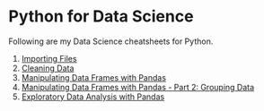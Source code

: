 # Python for Data Science

Following are my Data Science cheatsheets for Python.

1. [Importing Files](https://github.com/kaymal/Python/blob/master/Python%20for%20Data%20Science/Importing%20Files.ipynb)
2. [Cleaning Data](https://github.com/kaymal/Python/blob/master/Python%20for%20Data%20Science/Cleaning%20Data.ipynb)
3. [Manipulating Data Frames with Pandas](https://github.com/kaymal/Python/blob/master/Python%20for%20Data%20Science/Manipulating%20DataFrames%20with%20Pandas.ipynb)
4. [Manipulating Data Frames with Pandas - Part 2: Grouping Data](https://github.com/kaymal/Python/blob/master/Python%20for%20Data%20Science/Manipulating%20DataFrames%20with%20Pandas%20-%202%20(Grouping%20Data).ipynb)
5. [Exploratory Data Analysis with Pandas](https://github.com/kaymal/Python/blob/master/Python%20for%20Data%20Science/Exploratory%20Data%20Analysis%20with%20Pandas.ipynb)
